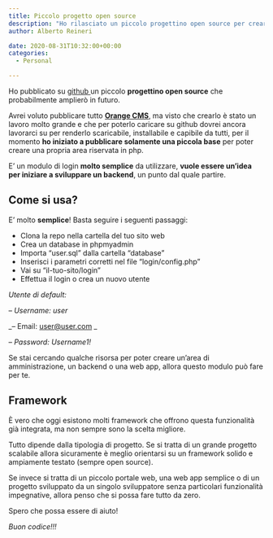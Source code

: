 ```yaml
---
title: Piccolo progetto open source
description: "Ho rilasciato un piccolo progettino open source per creare un'area riservata in core php"
author: Alberto Reineri

date: 2020-08-31T10:32:00+00:00
categories:
  - Personal

---
```

Ho pubblicato su <a href="https://github.com/albertoreineri/Simple-login-and-registration-in-php" target="_blank" rel="noreferrer noopener">github </a>un piccolo **progettino open source** che probabilmente amplierò in futuro.

Avrei voluto pubblicare tutto **<a href="/orange" target="_blank" rel="noreferrer noopener">Orange CMS</a>**, ma visto che crearlo è stato un lavoro molto grande e che per poterlo caricare su github dovrei ancora lavorarci su per renderlo scaricabile, installabile e capibile da tutti, per il momento **ho iniziato a pubblicare solamente una piccola base** per poter creare una propria area riservata in php.

E’ un modulo di login **molto semplice** da utilizzare, **vuole essere un’idea per iniziare a sviluppare un backend**, un punto dal quale partire.

## Come si usa?

E’ molto **semplice**! Basta seguire i seguenti passaggi:

  * Clona la repo nella cartella del tuo sito web
  * Crea un database in phpmyadmin
  * Importa “user.sql” dalla cartella “database”
  * Inserisci i parametri corretti nel file “login/config.php”
  * Vai su “il-tuo-sito/login”
  * Effettua il login o crea un nuovo utente

_Utente di default:_

_– Username: user_

_– Email: user@user.com _

_– Password: Username1!_

Se stai cercando qualche risorsa per poter creare un’area di amministrazione, un backend o una web app, allora questo modulo può fare per te.

## Framework

È vero che oggi esistono molti framework che offrono questa funzionalità già integrata, ma non sempre sono la scelta migliore.

Tutto dipende dalla tipologia di progetto. Se si tratta di un grande progetto scalabile allora sicuramente è meglio orientarsi su un framework solido e ampiamente testato (sempre open source).

Se invece si tratta di un piccolo portale web, una web app semplice o di un progetto sviluppato da un singolo sviluppatore senza particolari funzionalità impegnative, allora penso che si possa fare tutto da zero.

Spero che possa essere di aiuto!

_Buon codice!!!_